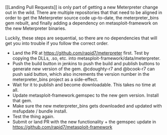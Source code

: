 [[Landing Pull Requests]] is only part of getting a new Meterpreter change out in the wild. There are multiple repositories that that need to be aligned in order to get the Meterpreter source code up-to-date, the meterpreter_bins gem rebuilt, and finally adding a dependency on metasploit-framework on the new Meterpreter binaries.

Luckily, these steps are sequential, so there are no dependencies that will get you into trouble if you follow the correct order.

 - Land the PR at https://github.com/rapid7/meterpreter first.
     Test by copying the DLLs, .so, etc. into metasploit-framework/data/meterpreter.
 - Push the build button in jenkins to push the build and publish buttons to generate new version of the gem. @cdoughty-r7 and @bcook-r7 can push said button, which also increments the version number in the meterpreter_bins project as a side-effect.
 - Wait for it to publish and become downloadable. This takes no time at all.
 - Update metasploit-framework.gemspec to the new gem version. Install that gem.
 - Make sure the new meterpreter_bins gets downloaded and updated with msfupdate / bundle install.
 - Test the thing again.
 - Submit or land PR with the new functionality + the gemspec update in https://github.com/rapid7/metasploit-framework